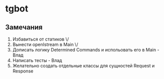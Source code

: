 # tgbot
## Замечания
1. Избавиться от статиков \\\/
2. Вынести openIstream в Main \\\/
3. Дописать логику Determined Commands и испольовать его в Main - Влад
4. Написать тесты - Влад
5. Желательно создать отдельные классы для сущностей Request и Response
